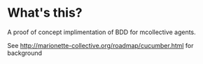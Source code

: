 What's this?
============

A proof of concept implimentation of BDD for mcollective agents.

See http://marionette-collective.org/roadmap/cucumber.html for background
